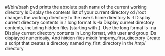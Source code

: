 #!/bin/bash
pwd prints the absolute path name of the current working directory
ls Display the contents list of your current directory
cd /root  changes the working directory to the user’s home directory
ls -l Display current directory contents in a long format
ls -la Display current directory contents, including hidden files (starting with .). Use the long format
ls -na Display current directory contents in Long format, with user and group IDs displayed numerically, And hidden files
mkdir /tmp/my_first_directory Create a script that creates a directory named my_first_directory in the /tmp/ directory
